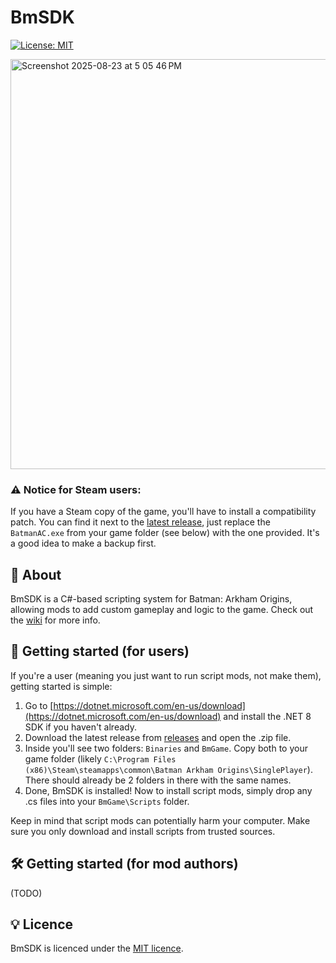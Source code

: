 # BmSDK
[![License: MIT](https://img.shields.io/badge/License-MIT-green.svg)](LICENSE.md)

<img height="656" alt="Screenshot 2025-08-23 at 5 05 46 PM" src="https://github.com/user-attachments/assets/75e1de77-5805-4bde-b25c-ddc9481c49d3" />

### ⚠️ Notice for Steam users:
If you have a Steam copy of the game, you'll have to install a compatibility patch. You can find it next to the [latest release](../../releases/latest), just replace the `BatmanAC.exe` from your game folder (see below) with the one provided. It's a good idea to make a backup first.

## 📖 About
BmSDK is a C#-based scripting system for Batman: Arkham Origins, allowing mods to add custom gameplay and logic to the game. Check out the [wiki](../../wiki) for more info.

## 🚀 Getting started (for users)

If you're a user (meaning you just want to run script mods, not make them), getting started is simple:

1. Go to [https://dotnet.microsoft.com/en-us/download](https://dotnet.microsoft.com/en-us/download) and install the .NET 8 SDK if you haven't already.
2. Download the latest release from [releases](../../releases/latest) and open the .zip file.
3. Inside you'll see two folders: `Binaries` and `BmGame`. Copy both to your game folder (likely `C:\Program Files (x86)\Steam\steamapps\common\Batman Arkham Origins\SinglePlayer`). There should already be 2 folders in there with the same names.
4. Done, BmSDK is installed! Now to install script mods, simply drop any .cs files into your `BmGame\Scripts` folder.

Keep in mind that script mods can potentially harm your computer. Make sure you only download and install scripts from trusted sources.

## 🛠️ Getting started (for mod authors)
(TODO)

## 💡 Licence
BmSDK is licenced under the [MIT licence](LICENSE.md).
